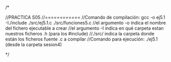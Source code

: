 /*

//PRACTICA S05
//============
//Comando de compilación:  gcc -o ej5.1 -I./include ./src/ej5.1.c ./src/funciones5.c
	//el argumento -o indica el nombre del fichero ejecutable a crear
	//el argumento -I indica en qué carpeta estan nuestros ficheros .h (para los #include)
	//./src/ indica la carpeta donde están los ficheros fuente .c a compilar
//Comando para ejecución:  ./ej5.1  (desde la carpeta sesion4)

*/